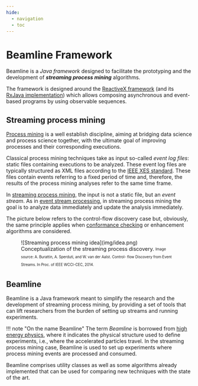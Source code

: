 ```yaml
---
hide:
  - navigation
  - toc
---
```


# Beamline Framework

Beamline is a *Java framework* designed to facilitate the prototyping and the development of ***streaming process mining*** algorithms.

The framework is designed around the [ReactiveX framework](https://reactivex.io/) (and its [RxJava implementation](https://github.com/ReactiveX/RxJava)) which allows composing asynchronous and event-based programs by using observable sequences.



## Streaming process mining

[Process mining](https://en.wikipedia.org/wiki/Process_mining) is a well establish discipline, aiming at bridging data science and process science together, with the ultimate goal of improving processes and their corresponding executions.

Classical process mining techniques take as input so-called *event log files*: static files containing executions to be analyzed. These event log files are typically structured as XML files according to the [IEEE XES standard](https://xes-standard.org/). These files contain events referring to a fixed period of time and, therefore, the results of the process mining analyses refer to the same time frame.

In [streaming process mining](https://andrea.burattin.net/publications/2018-encyclopedia), the input is not a static file, but an *event stream*. As in [event stream processing](https://en.wikipedia.org/wiki/Event_stream_processing), in streaming process mining the goal is to analyze data immediately and update the analysis immediately.

The picture below refers to the control-flow discovery case but, obviously, the same principle applies when [conformance checking](https://en.wikipedia.org/wiki/Conformance_checking) or enhancement algorithms are considered.

<figure markdown> 
  ![Streaming process mining idea](img/idea.png)
  <figcaption>
    Conceptualization of the streaming process discovery.
    <sub><sup>Image source: A. Burattin, A. Sperduti, and W. van der Aalst. Control-
flow Discovery from Event Streams. In Proc. of IEEE WCCI-CEC, 2014.</sup></sub></figcaption>
</figure>



## Beamline

Beamline is a Java framework meant to simplify the research and the development of streaming process mining, by providing a set of tools that can lift researchers from the burden of setting up streams and running experiments.

!!! note "On the name Beamline"
    The term *Beamline* is borrowed from [high energy physics](https://en.wikipedia.org/wiki/Beamline), where it indicates the physical structure used to define experiments, i.e., where the accelerated particles travel. In the streaming process mining case, Beamline is used to set up experiments where process mining events are processed and consumed.

Beamline comprises utility classes as well as some algorithms already implemented that can be used for comparing new techniques with the state of the art.
